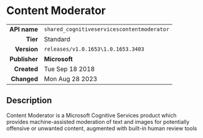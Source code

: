# Content Moderator
| | |
|-:|-|
|**API name**|`shared_cognitiveservicescontentmoderator`|
|**Tier**|Standard|
|**Version**|`releases/v1.0.1653\1.0.1653.3403`|
|**Publisher**|**Microsoft**|
|**Created**|Tue Sep 18 2018|
|**Changed**|Mon Aug 28 2023|

## Description
Content Moderator is a Microsoft Cognitive Services product which provides machine-assisted moderation of text and images for potentially offensive or unwanted content, augmented with built-in human review tools
